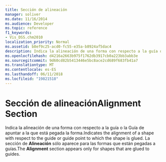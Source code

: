 ```yaml
---
title: Sección de alineación
manager: soliver
ms.date: 11/16/2014
ms.audience: Developer
ms.topic: reference
f1_keywords:
- Vis_DSS.chm2010
localization_priority: Normal
ms.assetid: b8ef9c25-acd0-fc55-e35a-b8924af5dac4
description: Indica la alineación de una forma con respecto a la guía o el punto de guía al que está pegada. La sección de alineación sólo aparece para las formas que están pegadas a guías.
ms.openlocfilehash: d4216a2663b975f1762db3917cb0a223bb3abb3e
ms.sourcegitcommit: 9d60cd82b5413446e5bc8ace2cd689f683fb41a7
ms.translationtype: MT
ms.contentlocale: es-ES
ms.lasthandoff: 06/11/2018
ms.locfileid: "19821518"
---
```

# <a name="alignment-section"></a><span data-ttu-id="91697-104">Sección de alineación</span><span class="sxs-lookup"><span data-stu-id="91697-104">Alignment Section</span></span>

<span data-ttu-id="91697-105">Indica la alineación de una forma con respecto a la guía o la Guía de apuntar a la que está pegada la forma.</span><span class="sxs-lookup"><span data-stu-id="91697-105">Indicates the alignment of a shape with respect to the guide or guide point to which the shape is glued.</span></span> <span data-ttu-id="91697-106">La sección de **Alineación** sólo aparece para las formas que están pegadas a guías.</span><span class="sxs-lookup"><span data-stu-id="91697-106">The **Alignment** section appears only for shapes that are glued to guides.</span></span> 
  

